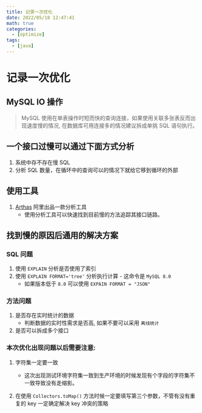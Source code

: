```yaml
---
title: 记录一次优化
date: 2022/05/18 12:47:41
math: true
categories:
  - [optimize]
tags:
  - [java]
---
```

# 记录一次优化

## MySQL IO 操作
> MySQL 使用在单表操作时短而快的查询连接，如果使用关联多张表反而出现速度慢的情况, 在数据库可用连接多的情况建议拆成单挑 SQL 语句执行。

## 一个接口过慢可以通过下面方式分析

1. 系统中存不存在慢 SQL
2. 分析 SQL 数量，在循环中的查询可以的情况下就给它移到循环的外部

## 使用工具

1. [Arthas](https://arthas.aliyun.com/doc/) 阿里出品一款分析工具
    - 使用分析工具可以快速找到目前慢的方法追踪其接口链路。

## 找到慢的原因后通用的解决方案

### SQL 问题
1. 使用 `EXPLAIN`  分析是否使用了索引
2. 使用 `EXPLAIN FORMAT='tree'` 分析执行计算 - 这命令是 `MySQL 8.0`
    - 如果版本低于 `8.0` 可以使用 `EXPAIN FORMAT = "JSON"` 

### 方法问题
1. 是否存在实时统计的数据
    -  判断数据的实时性需求是否高, 如果不要可以采用 `离线统计`
2. 是否可以拆成多个接口

### 本次优化出现问题以后需要注意:

1. 字符集一定要一致
    - 这次出现测试环境字符集一致到生产环境的时候发现有个字段的字符集不一致导致没有走缩影。

2. 在使用 `Collectors.toMap()` 方法时候一定要填写第三个参数，不管有没有重复的 key 一定确定解决 key 冲突的策略